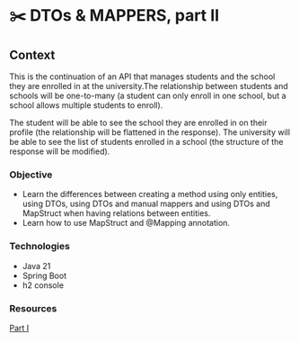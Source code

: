 # :scissors: DTOs & MAPPERS, part II

## Context
This is the continuation of an API that manages students and the school they are enrolled in at the university.The relationship between students and schools will be one-to-many (a student can only enroll in one school, but a school allows multiple students to enroll). 

The student will be able to see the school they are enrolled in on their profile (the relationship will be flattened in the response). The university will be able to see the list of students enrolled in a school (the structure of the response will be modified).

### Objective
- Learn the differences between creating a method using only entities, using DTOs, using DTOs and manual mappers and using DTOs and MapStruct when having relations between entities.
- Learn how to use MapStruct and @Mapping annotation.

### Technologies
- Java 21
- Spring Boot 
- h2 console

### Resources
[Part I](https://github.com/MAlexGG/dtos-and-mappers-I.git)
